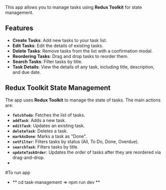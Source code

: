This app allows you to manage tasks using **Redux Toolkit** for state management.

## Features

- **Create Tasks**: Add new tasks to your task list.
- **Edit Tasks**: Edit the details of existing tasks.
- **Delete Tasks**: Remove tasks from the list with a confirmation modal.
- **Reordering Tasks**: Drag and drop tasks to reorder them.
- **Search Tasks**: Filter tasks by title.
- **Task Details**: View the details of any task, including title, description, and due date.

## Redux Toolkit State Management

The app uses **Redux Toolkit** to manage the state of tasks. The main actions are:

- **`fetchTodo`**: Fetches the list of tasks.
- **`addTask`**: Adds a new task.
- **`editTask`**: Updates an existing task.
- **`deleteTask`**: Deletes a task.
- **`markAsDone`**: Marks a task as "Done".
- **`setFilter`**: Filters tasks by status (All, To Do, Done, Overdue).
- **`searchTask`**: Filters tasks by title.
- **`updateTaskOrder`**: Updates the order of tasks after they are reordered via drag-and-drop.
- 




#To run app 
- ** cd task-management => npm run dev **
